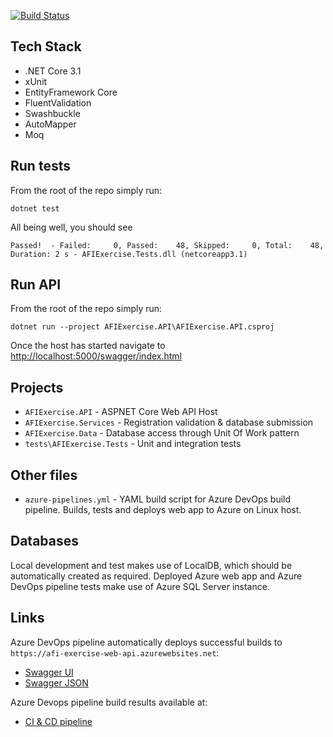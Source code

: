 [![Build Status](https://dev.azure.com/nullloop/AFI%20Tech%20Exercise/_apis/build/status/CI%20%26%20CD?branchName=main)](https://dev.azure.com/nullloop/AFI%20Tech%20Exercise/_build/latest?definitionId=7&branchName=main)

## Tech Stack

* .NET Core 3.1
* xUnit
* EntityFramework Core
* FluentValidation
* Swashbuckle
* AutoMapper
* Moq

## Run tests

From the root of the repo simply run:

```
dotnet test
```

All being well, you should see 
```
Passed!  - Failed:     0, Passed:    48, Skipped:     0, Total:    48, Duration: 2 s - AFIExercise.Tests.dll (netcoreapp3.1)
```

## Run API

From the root of the repo simply run:

```
dotnet run --project AFIExercise.API\AFIExercise.API.csproj
```

Once the host has started navigate to [http://localhost:5000/swagger/index.html](http://localhost:5000/swagger/index.html)

## Projects

* `AFIExercise.API` - ASPNET Core Web API Host
* `AFIExercise.Services` - Registration validation & database submission
* `AFIExercise.Data` - Database access through Unit Of Work pattern
* `tests\AFIExercise.Tests` - Unit and integration tests

## Other files

* `azure-pipelines.yml` - YAML build script for Azure DevOps build pipeline. Builds, tests and deploys web app to Azure on Linux host.

## Databases

Local development and test makes use of LocalDB, which should be automatically created as required. Deployed Azure web app and Azure DevOps pipeline tests make use of Azure SQL Server instance.

## Links

Azure DevOps pipeline automatically deploys successful builds to `https://afi-exercise-web-api.azurewebsites.net`:

* [Swagger UI](https://afi-exercise-web-api.azurewebsites.net/swagger/index.html)
* [Swagger JSON](https://afi-exercise-web-api.azurewebsites.net/swagger/v1/swagger.json)

Azure Devops pipeline build results available at:

* [CI & CD pipeline](https://dev.azure.com/nullloop/AFI%20Tech%20Exercise/_build?definitionId=7)